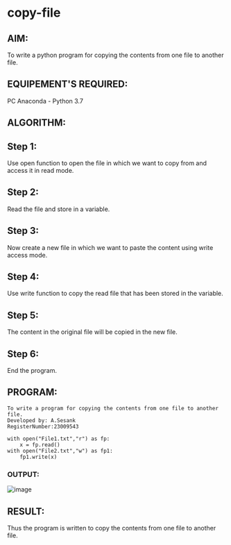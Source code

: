 # copy-file
## AIM:
To write a python program for copying the contents from one file to another file.
## EQUIPEMENT'S REQUIRED: 
PC
Anaconda - Python 3.7
## ALGORITHM: 
## Step 1:
Use open function to open the file in which we want to copy from and access it in read mode.

## Step 2:
Read the file and store in a variable.

## Step 3:
Now create a new file in which we want to paste the content using write access mode.

## Step 4:
Use write function to copy the read file that has been stored in the variable.

## Step 5:
The content in the original file will be copied in the new file.

## Step 6:
End the program.
## PROGRAM:
```
To write a program for copying the contents from one file to another file.
Developed by: A.Sesank
RegisterNumber:23009543

with open("File1.txt","r") as fp:
    x = fp.read()
with open("File2.txt","w") as fp1:
    fp1.write(x)
```

### OUTPUT:
![image](https://github.com/ALLAMSESANK/copy-file/assets/147120920/c00eb5b0-5ee1-4336-ba6d-46311e271509)



## RESULT:
Thus the program is written to copy the contents from one file to another file.

